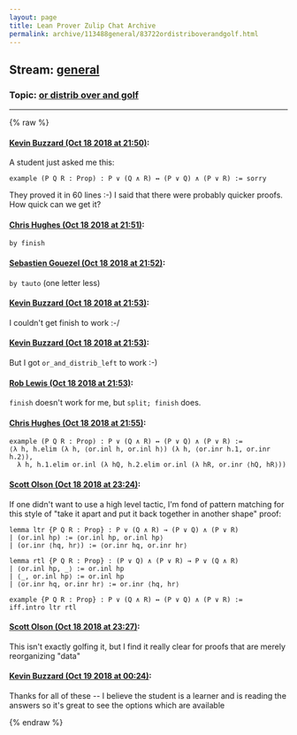 ```yaml
---
layout: page
title: Lean Prover Zulip Chat Archive 
permalink: archive/113488general/83722ordistriboverandgolf.html
---
```


## Stream: [general](index.html)
### Topic: [or distrib over and golf](83722ordistriboverandgolf.html)

---


{% raw %}
#### [ Kevin Buzzard (Oct 18 2018 at 21:50)](https://leanprover.zulipchat.com/#narrow/stream/113488-general/topic/or%20distrib%20over%20and%20golf/near/136067247):
A student just asked me this:

```lean
example (P Q R : Prop) : P ∨ (Q ∧ R) ↔ (P ∨ Q) ∧ (P ∨ R) := sorry
```

They proved it in 60 lines :-) I said that there were probably quicker proofs. How quick can we get it?

#### [ Chris Hughes (Oct 18 2018 at 21:51)](https://leanprover.zulipchat.com/#narrow/stream/113488-general/topic/or%20distrib%20over%20and%20golf/near/136067269):
`by finish`

#### [ Sebastien Gouezel (Oct 18 2018 at 21:52)](https://leanprover.zulipchat.com/#narrow/stream/113488-general/topic/or%20distrib%20over%20and%20golf/near/136067327):
`by tauto` (one letter less)

#### [ Kevin Buzzard (Oct 18 2018 at 21:53)](https://leanprover.zulipchat.com/#narrow/stream/113488-general/topic/or%20distrib%20over%20and%20golf/near/136067345):
I couldn't get finish to work :-/

#### [ Kevin Buzzard (Oct 18 2018 at 21:53)](https://leanprover.zulipchat.com/#narrow/stream/113488-general/topic/or%20distrib%20over%20and%20golf/near/136067349):
But I got `or_and_distrib_left` to work :-)

#### [ Rob Lewis (Oct 18 2018 at 21:53)](https://leanprover.zulipchat.com/#narrow/stream/113488-general/topic/or%20distrib%20over%20and%20golf/near/136067355):
`finish` doesn't work for me, but `split; finish` does.

#### [ Chris Hughes (Oct 18 2018 at 21:55)](https://leanprover.zulipchat.com/#narrow/stream/113488-general/topic/or%20distrib%20over%20and%20golf/near/136067468):
```lean
example (P Q R : Prop) : P ∨ (Q ∧ R) ↔ (P ∨ Q) ∧ (P ∨ R) :=
⟨λ h, h.elim (λ h, ⟨or.inl h, or.inl h⟩) (λ h, ⟨or.inr h.1, or.inr h.2⟩),
  λ h, h.1.elim or.inl (λ hQ, h.2.elim or.inl (λ hR, or.inr ⟨hQ, hR⟩))
```

#### [ Scott Olson (Oct 18 2018 at 23:24)](https://leanprover.zulipchat.com/#narrow/stream/113488-general/topic/or%20distrib%20over%20and%20golf/near/136072685):
If one didn't want to use a high level tactic, I'm fond of pattern matching for this style of "take it apart and put it back together in another shape" proof:

```lean
lemma ltr {P Q R : Prop} : P ∨ (Q ∧ R) → (P ∨ Q) ∧ (P ∨ R)
| (or.inl hp) := ⟨or.inl hp, or.inl hp⟩
| (or.inr ⟨hq, hr⟩) := ⟨or.inr hq, or.inr hr⟩

lemma rtl {P Q R : Prop} : (P ∨ Q) ∧ (P ∨ R) → P ∨ (Q ∧ R)
| ⟨or.inl hp, _⟩ := or.inl hp
| ⟨_, or.inl hp⟩ := or.inl hp
| ⟨or.inr hq, or.inr hr⟩ := or.inr ⟨hq, hr⟩

example {P Q R : Prop} : P ∨ (Q ∧ R) ↔ (P ∨ Q) ∧ (P ∨ R) :=
iff.intro ltr rtl
```

#### [ Scott Olson (Oct 18 2018 at 23:27)](https://leanprover.zulipchat.com/#narrow/stream/113488-general/topic/or%20distrib%20over%20and%20golf/near/136072824):
This isn't exactly golfing it, but I find it really clear for proofs that are merely reorganizing "data"

#### [ Kevin Buzzard (Oct 19 2018 at 00:24)](https://leanprover.zulipchat.com/#narrow/stream/113488-general/topic/or%20distrib%20over%20and%20golf/near/136075871):
Thanks for all of these -- I believe the student is a learner and is reading the answers so it's great to see the options which are available


{% endraw %}
